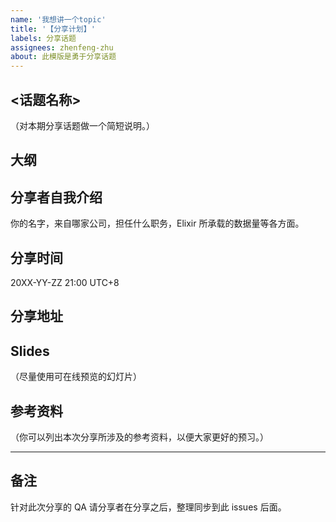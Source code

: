```yaml
---
name: '我想讲一个topic'
title: '【分享计划】'
labels: 分享话题
assignees: zhenfeng-zhu
about: 此模版是勇于分享话题
---
```


## <话题名称>

（对本期分享话题做一个简短说明。）

## 大纲

## 分享者自我介绍

你的名字，来自哪家公司，担任什么职务，Elixir 所承载的数据量等各方面。

## 分享时间

20XX-YY-ZZ 21:00 UTC+8

## 分享地址



## Slides

（尽量使用可在线预览的幻灯片）


## 参考资料

（你可以列出本次分享所涉及的参考资料，以便大家更好的预习。）

----

## 备注

针对此次分享的 QA 请分享者在分享之后，整理同步到此 issues 后面。